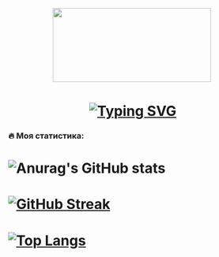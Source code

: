 
<div id="header" align="center">

<img src="https://media.giphy.com/media/Q8xuJjjxQHHJdHn7gJ/giphy.gif" width="320" height="150">
<img src="https://komarev.com/ghpvc/?username=CHaPiOn777&style=flat-square&color=blue" alt=""/>
<h1>
<a href="https://git.io/typing-svg"><img src="https://readme-typing-svg.herokuapp.com?font=montserrat+&size=25&duration=1000&pause=1000&color=0600F7&width=500&lines=%D0%9F%D1%80%D0%B8%D0%B2%D0%B5%D1%82%2C+%D0%BC%D0%B5%D0%BD%D1%8F+%D0%B7%D0%BE%D0%B2%D1%83%D1%82+%D0%92%D0%BB%D0%B0%D0%B4%D0%B8%D1%81%D0%BB%D0%B0%D0%B2);%D0%98+%D1%8F+%D1%80%D0%B0%D0%B7%D1%80%D0%B0%D0%B1%D0%BE%D1%82%D1%87%D0%B8%D0%BA.+%D0%94%D0%BE%D0%B1%D1%80%D0%BE+%D0%BF%D0%BE%D0%B6%D0%B0%D0%BB%D0%BE%D0%B2%D0%B0%D1%82%D1%8C!" alt="Typing SVG" /></a>
</h1>
</div>


### :fire: Моя статистика:
# ![Anurag's GitHub stats](https://github-readme-stats.vercel.app/api?username=CHaPiOn777&show_icons=true&theme=vision-friendly-dark)
# [![GitHub Streak](http://github-readme-streak-stats.herokuapp.com?user=CHaPiOn777&theme=dark&background=000000)](https://git.io/streak-stats)
# [![Top Langs](https://github-readme-stats.vercel.app/api/top-langs/?username=CHaPiOn777&layout=compact&theme=vision-friendly-dark)](https://github.com/anuraghazra/github-readme-stats)